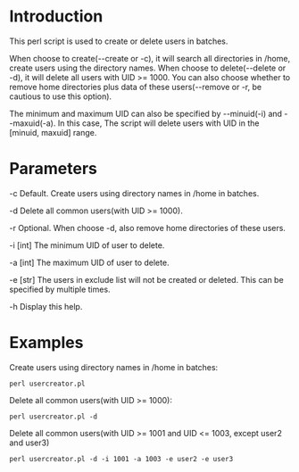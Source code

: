 # Introduction

This perl script is used to create or delete users in batches.

When choose to create(--create or -c), it will search all directories in /home, create users using the directory names. When choose to delete(--delete or -d), it will delete all users with UID >= 1000. You can also choose whether to remove home directories plus data of these users(--remove or -r, be cautious to use this option).

The minimum and maximum UID can also be specified by --minuid(-i) and --maxuid(-a). In this case, The script will delete users with UID in the [minuid, maxuid] range.

# Parameters

-c  Default. Create users using directory names in /home in batches.

-d  Delete all common users(with UID >= 1000).

-r  Optional. When choose -d, also remove home directories of these users. 

-i  [int]  The minimum UID of user to delete. 

-a  [int]  The maximum UID of user to delete.

-e  [str]  The users in exclude list will not be created or deleted. This can be specified by multiple times.

-h  Display this help.

# Examples

Create users using directory names in /home in batches:

```
perl usercreator.pl
```

Delete all common users(with UID >= 1000):

```
perl usercreator.pl -d
```

Delete all common users(with UID >= 1001 and UID <= 1003, except user2 and user3)

```
perl usercreator.pl -d -i 1001 -a 1003 -e user2 -e user3
```